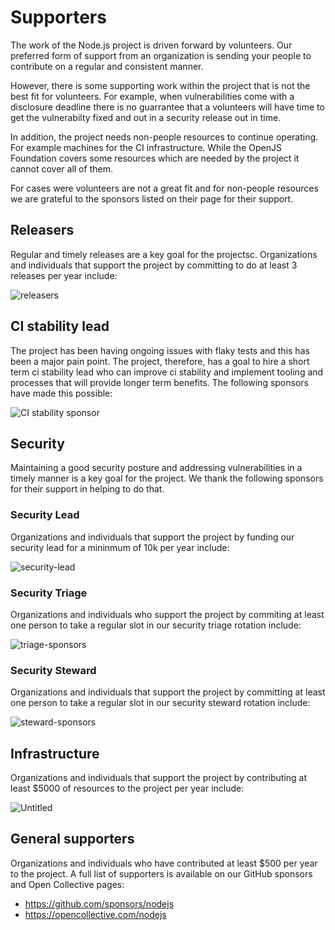 # Supporters

The work of the Node.js project is driven forward by volunteers. Our preferred form of support
from an organization is sending your people to contribute on a regular and consistent manner.

However, there is some supporting work within the project that is not the best fit for volunteers.
For example, when vulnerabilities come with a disclosure deadline there is no guarrantee that
a volunteers will have time to get the vulnerabilty fixed and out in a security release out in time.

In addition, the project needs non-people resources to continue operating. For example machines for
the CI infrastructure. While the OpenJS Foundation covers some resources which are needed by the
project it cannot cover all of them.

For cases were volunteers are not a great fit and for non-people resources we are grateful to the
sponsors listed on their page for their support. 

## Releasers
Regular and timely releases are a key goal for the projectsc. Organizations and individuals that support
the project by committing to do at least 3 releases per year include:

![releasers](https://github.com/user-attachments/assets/302d2154-4644-4c82-9bd4-b07f91eb5258)

## CI stability lead

The project has been having ongoing issues with flaky tests and this has been a major pain point.
The project, therefore, has a goal to hire a short term ci stability lead who can improve
ci stability and implement tooling and processes that will provide longer term benefits. The following
sponsors have made this possible:

![CI stability sponsor](https://github.com/user-attachments/assets/53f3fd31-160a-4307-8144-de30c9f963cf)

## Security

Maintaining a good security posture and addressing vulnerabilities in a timely manner is a key goal
for the project. We thank the following sponsors for their support in helping to do that.

### Security Lead

Organizations and individuals that support the project by funding our security lead for a mininmum of
10k per year include:

![security-lead](https://github.com/user-attachments/assets/31bf1b50-f43e-4da9-b0c5-f50fcfe6f35e)

### Security Triage
Organizations and individuals who support the project by commiting at least one person to take a regular slot in our
security triage rotation include:

![triage-sponsors](https://github.com/user-attachments/assets/b68e9c72-7593-4310-9b7f-84e60f0f2f1e)

### Security Steward
Organizations and individuals that support the project by committing at least one person to
take a regular slot in our security steward rotation include:

![steward-sponsors](https://github.com/user-attachments/assets/a3473766-3607-4a7d-be73-8b1c15de6844)

## Infrastructure
Organizations and individuals that support the project by contributing at least $5000 of resources
to the project per year include:

![Untitled](https://github.com/user-attachments/assets/de9a9941-3252-47d2-8317-c3a48c945804)

## General supporters

Organizations and individuals who have contributed at least $500 per year to the project. A
full list of supporters is available on our GitHub sponsors and Open Collective pages:
* https://github.com/sponsors/nodejs
* https://opencollective.com/nodejs
